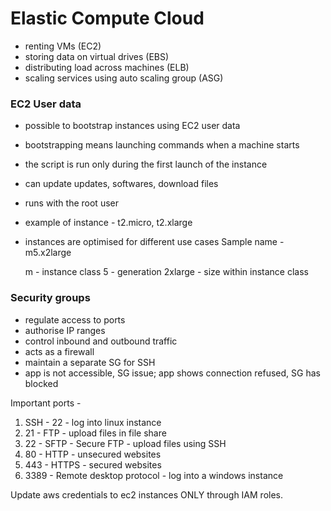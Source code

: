 # Elastic Compute Cloud

- renting VMs (EC2)
- storing data on virtual drives (EBS)
- distributing load across machines (ELB)
- scaling services using auto scaling group (ASG)

### EC2 User data
- possible to bootstrap instances using EC2 user data
- bootstrapping means launching commands when a machine starts
- the script is run only during the first launch of the instance
- can update updates, softwares, download files
- runs with the root user
- example of instance - t2.micro, t2.xlarge

- instances are optimised for different use cases
  Sample name - m5.x2large

  m - instance class
  5 - generation
  2xlarge - size within instance class

### Security groups
- regulate access to ports
- authorise IP ranges
- control inbound and outbound traffic
- acts as a firewall
- maintain a separate SG for SSH
- app is not accessible, SG issue; app shows connection refused, SG has blocked

Important ports -
1. SSH - 22 - log into linux instance
2. 21 - FTP - upload files in file share
3. 22 - SFTP - Secure FTP - upload files using SSH
4. 80 - HTTP - unsecured websites
5. 443 - HTTPS - secured websites
6. 3389 - Remote desktop protocol - log into a windows instance

Update aws credentials to ec2 instances ONLY through IAM roles.
